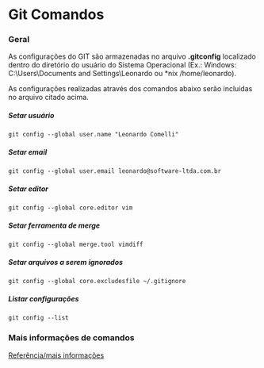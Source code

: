 # Git Comandos

### Geral

As configurações do GIT são armazenadas no arquivo **.gitconfig** localizado dentro do diretório do usuário do Sistema Operacional (Ex.: Windows: C:\Users\Documents and Settings\Leonardo ou *nix /home/leonardo).

As configurações realizadas através dos comandos abaixo serão incluídas no arquivo citado acima.

##### Setar usuário

```
git config --global user.name "Leonardo Comelli"
```

##### Setar email

```
git config --global user.email leonardo@software-ltda.com.br
```

##### Setar editor

```
git config --global core.editor vim
```

##### Setar ferramenta de merge

```
git config --global merge.tool vimdiff
```

##### Setar arquivos a serem ignorados

```
git config --global core.excludesfile ~/.gitignore
```

##### Listar configurações

```
git config --list
```



### Mais informações de comandos

[Referência/mais informações](https://gist.github.com/leocomelli/2545add34e4fec21ec16)